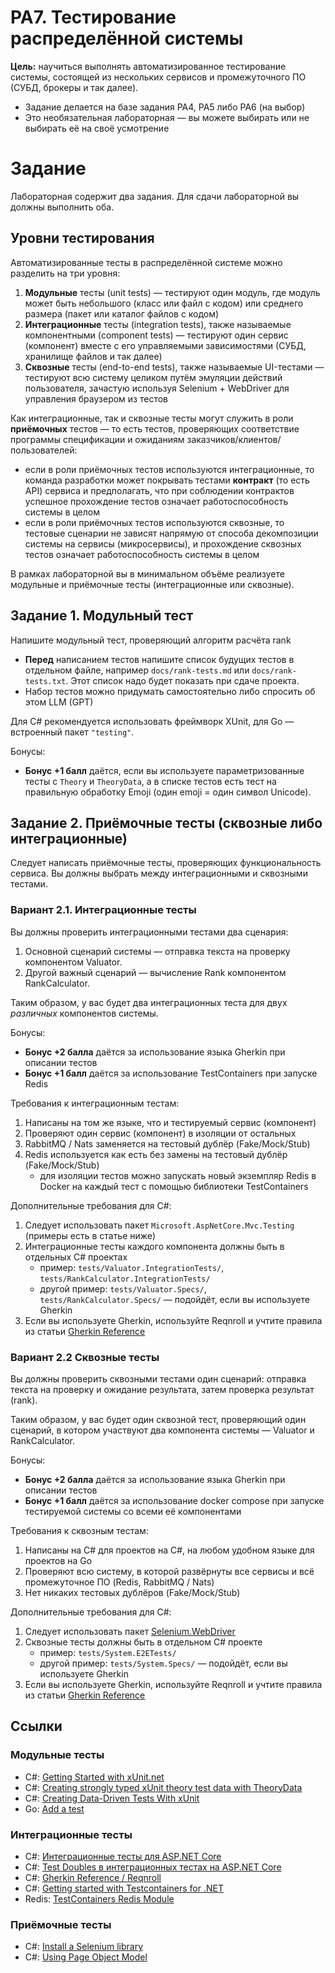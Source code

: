 # PA7. Тестирование распределённой системы

**Цель:** научиться выполнять автоматизированное тестирование системы, состоящей из нескольких сервисов и промежуточного ПО (СУБД, брокеры и так далее).

- Задание делается на базе задания PA4, PA5 либо PA6 (на выбор)
- Это необязательная лабораторная — вы можете выбирать или не выбирать её на своё усмотрение

# Задание

Лабораторная содержит два задания. Для сдачи лабораторной вы должны выполнить оба.

## Уровни тестирования

Автоматизированные тесты в распределённой системе можно разделить на три уровня:

1. **Модульные** тесты (unit tests) — тестируют один модуль, где модуль может быть небольшого (класс или файл с кодом) или среднего размера (пакет или каталог файлов с кодом)
2. **Интеграционные** тесты (integration tests), также называемые компонентными (component tests) — тестируют один сервис (компонент) вместе с его управляемыми зависимостями (СУБД, хранилище файлов и так далее)
3. **Сквозные** тесты (end-to-end tests), также называемые UI-тестами — тестируют всю систему целиком путём эмуляции действий пользователя, зачастую используя Selenium + WebDriver для управления браузером из тестов

Как интеграционные, так и сквозные тесты могут служить в роли **приёмочных** тестов — то есть тестов, проверяющих соответствие программы спецификации и ожиданиям заказчиков/клиентов/пользователей:

- если в роли приёмочных тестов используются интеграционные, то команда разработки может покрывать тестами **контракт** (то есть API) сервиса и предполагать, что при соблюдении контрактов успешное прохождение тестов означает работоспособность системы в целом
- если в роли приёмочных тестов используются сквозные, то тестовые сценарии не зависят напрямую от способа декомпозиции системы на сервисы (микросервисы), и прохождение сквозных тестов означает работоспособность системы в целом

В рамках лабораторной вы в минимальном объёме реализуете модульные и приёмочные тесты (интеграционные или сквозные).

## Задание 1. Модульный тест

Напишите модульный тест, проверяющий алгоритм расчёта rank

- **Перед** написанием тестов напишите список будущих тестов в отдельном файле, например `docs/rank-tests.md` или `docs/rank-tests.txt`. Этот список надо будет показать при сдаче проекта.
- Набор тестов можно придумать самостоятельно либо спросить об этом LLM (GPT)

Для C# рекомендуется использовать фреймворк XUnit, для Go — встроенный пакет `"testing"`.

Бонусы:

- **Бонус +1 балл** даётся, если вы используете параметризованные тесты с `Theory` и `TheoryData`, а в списке тестов есть тест на правильную обработку Emoji (один emoji = один символ Unicode).

## Задание 2. Приёмочные тесты (сквозные либо интеграционные)

Следует написать приёмочные тесты, проверяющих функциональность сервиса. Вы должны выбрать между интеграционными и сквозными тестами.

### Вариант 2.1. Интеграционные тесты

Вы должны проверить интеграционными тестами два сценария:

1. Основной сценарий системы — отправка текста на проверку компонентом Valuator.
2. Другой важный сценарий — вычисление Rank компонентом RankCalculator.

Таким образом, у вас будет два интеграционных теста для двух _различных_ компонентов системы.

Бонусы:

- **Бонус +2 балла** даётся за использование языка Gherkin при описании тестов
- **Бонус +1 балл** даётся за использование TestContainers при запуске Redis

Требования к интеграционным тестам:

1. Написаны на том же языке, что и тестируемый сервис (компонент)
2. Проверяют один сервис (компонент) в изоляции от остальных
3. RabbitMQ / Nats заменяется на тестовый дублёр (Fake/Mock/Stub)
4. Redis используется как есть без замены на тестовый дублёр (Fake/Mock/Stub)
     - для изоляции тестов можно запускать новый экземпляр Redis в Docker на каждый тест с помощью библиотеки TestContainers

Дополнительные требования для C#:

1. Следует использовать пакет `Microsoft.AspNetCore.Mvc.Testing` (примеры есть в статье ниже)
2. Интеграционные тесты каждого компонента должны быть в отдельных C# проектах
    - пример: `tests/Valuator.IntegrationTests/`, `tests/RankCalculator.IntegrationTests/`
    - другой пример: `tests/Valuator.Specs/`, `tests/RankCalculator.Specs/` — подойдёт, если вы используете Gherkin
3. Если вы используете Gherkin, используйте Reqnroll и учтите правила из статьи [Gherkin Reference](https://docs.reqnroll.net/latest/gherkin/gherkin-reference.html)

### Вариант 2.2 Сквозные тесты

Вы должны проверить сквозными тестами один сценарий: отправка текста на проверку и ожидание результата, затем проверка результат (rank).

Таким образом, у вас будет один сквозной тест, проверяющий один сценарий, в котором участвуют два компонента системы — Valuator и RankCalculator.

Бонусы:

- **Бонус +2 балла** даётся за использование языка Gherkin при описании тестов
- **Бонус +1 балл** даётся за использование docker compose при запуске тестируемой системы со всеми её компонентами

Требования к сквозным тестам:

1. Написаны на C# для проектов на C#, на любом удобном языке для проектов на Go
2. Проверяют всю систему, в которой развёрнуты все сервисы и всё промежуточное ПО (Redis, RabbitMQ / Nats)
3. Нет никаких тестовых дублёров (Fake/Mock/Stub)

Дополнительные требования для C#:

1. Следует использовать пакет [Selenium.WebDriver](https://www.nuget.org/packages/Selenium.WebDriver)
2. Сквозные тесты должны быть в отдельном C# проекте
    - пример: `tests/System.E2ETests/`
    - другой пример: `tests/System.Specs/` — подойдёт, если вы используете Gherkin
3. Если вы используете Gherkin, используйте Reqnroll и учтите правила из статьи [Gherkin Reference](https://docs.reqnroll.net/latest/gherkin/gherkin-reference.html)

## Ссылки

### Модульные тесты

- C#: [Getting Started with xUnit.net](https://xunit.net/docs/getting-started/v2/netfx/visual-studio)
- C#: [Creating strongly typed xUnit theory test data with TheoryData](https://andrewlock.net/creating-strongly-typed-xunit-theory-test-data-with-theorydata/)
- C#: [Creating Data-Driven Tests With xUnit](https://www.milanjovanovic.tech/blog/creating-data-driven-tests-with-xunit)
- Go: [Add a test](https://go.dev/doc/tutorial/add-a-test)

### Интеграционные тесты

- C#: [Интеграционные тесты для ASP.NET Core](https://habr.com/ru/articles/860932/)
- C#: [Test Doubles в интеграционных тестах на ASP.NET Core](https://habr.com/ru/articles/871614/)
- C#: [Gherkin Reference / Reqnroll](https://docs.reqnroll.net/latest/gherkin/gherkin-reference.html)
- C#: [Getting started with Testcontainers for .NET](https://testcontainers.com/guides/getting-started-with-testcontainers-for-dotnet/)
- Redis: [TestContainers Redis Module](https://testcontainers.com/modules/redis/)

### Приёмочные тесты

- C#: [Install a Selenium library](https://www.selenium.dev/documentation/webdriver/getting_started/install_library/)
- C#: [Using Page Object Model](https://docs.reqnroll.net/latest/guides/page-object-model.html)



